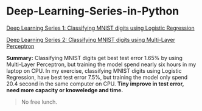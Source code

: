 # Deep-Learning-Series-in-Python

[Deep Learning Series 1: Classifying MNIST digits using Logistic Regression](http://nbviewer.jupyter.org/github/yishi/Deep-Learning-Series-in-Python/blob/master/deep_learning_series_1.ipynb)


[Deep Learning Series 2: Classifying MNIST digits using Multi-Layer Perceptron](http://nbviewer.jupyter.org/github/yishi/Deep-Learning-Series-in-Python/blob/master/deep_learning_series_2.ipynb)

**Summary:**
Classifying MNIST digits get best test error 1.65% by using Multi-Layer Perceptron, but training the model spend nearly six hours in my laptop on CPU.
In my exercise, classifying MNIST digits using Logistic Regression, have best test error 7.5%, but training the model only spend 20.4 second in the same computer on CPU.
**Tiny improve in test error, need more capacity or knoweledge and time.**
> No free lunch.
